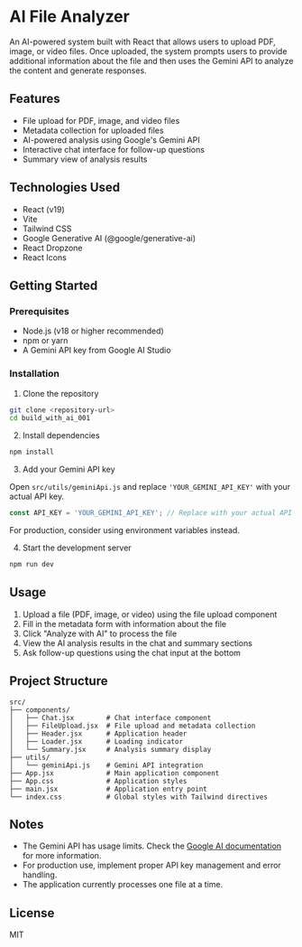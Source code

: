 # AI File Analyzer

An AI-powered system built with React that allows users to upload PDF, image, or video files. Once uploaded, the system prompts users to provide additional information about the file and then uses the Gemini API to analyze the content and generate responses.

## Features

- File upload for PDF, image, and video files
- Metadata collection for uploaded files
- AI-powered analysis using Google's Gemini API
- Interactive chat interface for follow-up questions
- Summary view of analysis results

## Technologies Used

- React (v19)
- Vite
- Tailwind CSS
- Google Generative AI (@google/generative-ai)
- React Dropzone
- React Icons

## Getting Started

### Prerequisites

- Node.js (v18 or higher recommended)
- npm or yarn
- A Gemini API key from Google AI Studio

### Installation

1. Clone the repository

```bash
git clone <repository-url>
cd build_with_ai_001
```

2. Install dependencies

```bash
npm install
```

3. Add your Gemini API key

Open `src/utils/geminiApi.js` and replace `'YOUR_GEMINI_API_KEY'` with your actual API key.

```javascript
const API_KEY = 'YOUR_GEMINI_API_KEY'; // Replace with your actual API key
```

For production, consider using environment variables instead.

4. Start the development server

```bash
npm run dev
```

## Usage

1. Upload a file (PDF, image, or video) using the file upload component
2. Fill in the metadata form with information about the file
3. Click "Analyze with AI" to process the file
4. View the AI analysis results in the chat and summary sections
5. Ask follow-up questions using the chat input at the bottom

## Project Structure

```
src/
├── components/
│   ├── Chat.jsx        # Chat interface component
│   ├── FileUpload.jsx  # File upload and metadata collection
│   ├── Header.jsx      # Application header
│   ├── Loader.jsx      # Loading indicator
│   └── Summary.jsx     # Analysis summary display
├── utils/
│   └── geminiApi.js    # Gemini API integration
├── App.jsx             # Main application component
├── App.css             # Application styles
├── main.jsx            # Application entry point
└── index.css           # Global styles with Tailwind directives
```

## Notes

- The Gemini API has usage limits. Check the [Google AI documentation](https://ai.google.dev/) for more information.
- For production use, implement proper API key management and error handling.
- The application currently processes one file at a time.

## License

MIT

